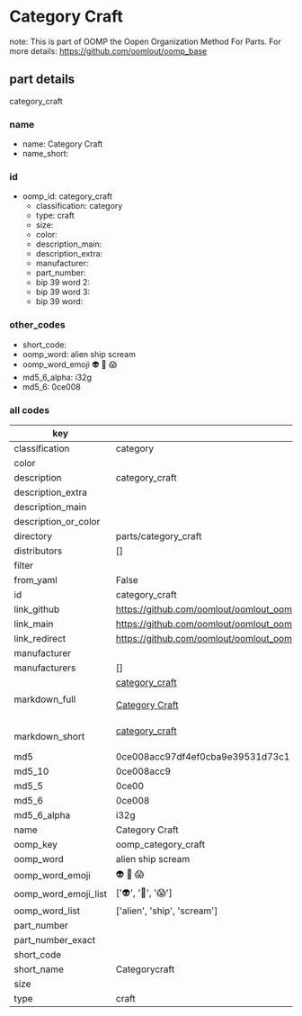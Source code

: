 # Category Craft  

note: This is part of OOMP the Oopen Organization Method For Parts. For more details: https://github.com/oomlout/oomp_base

##  part details
  



category_craft



### name
* name: Category Craft
* name_short: 
### id
* oomp_id: category_craft
  * classification: category
  * type: craft
  * size: 
  * color: 
  * description_main: 
  * description_extra: 
  * manufacturer: 
  * part_number: 
  * bip 39 word 2: 
  * bip 39 word 3: 
  * bip 39 word: 

### other_codes
* short_code: 
* oomp_word: alien ship scream
* oomp_word_emoji :alien: :ship: :scream:
* md5_6_alpha: i32g
* md5_6: 0ce008









### all codes 
| key | value |  
| --- | --- |  
| classification | category |  
| color |  |  
| description | category_craft |  
| description_extra |  |  
| description_main |  |  
| description_or_color |   |  
| directory | parts/category_craft |  
| distributors | [] |  
| filter |  |  
| from_yaml | False |  
| id | category_craft |  
| link_github | https://github.com/oomlout/oomlout_oomp_version_1_messy/tree/main/parts/category_craft |  
| link_main | https://github.com/oomlout/oomlout_oomp_version_1_messy/tree/main/parts/category_craft |  
| link_redirect | https://github.com/oomlout/oomlout_oomp_version_1_messy/tree/main/parts/category_craft |  
| manufacturer |  |  
| manufacturers | [] |  
| markdown_full | [category_craft](none)<br>[](none)<br>[Category Craft](none)<br><br> |  
| markdown_short | [category_craft](none)<br><br> |  
| md5 | 0ce008acc97df4ef0cba9e39531d73c1 |  
| md5_10 | 0ce008acc9 |  
| md5_5 | 0ce00 |  
| md5_6 | 0ce008 |  
| md5_6_alpha | i32g |  
| name | Category Craft |  
| oomp_key | oomp_category_craft |  
| oomp_word | alien ship scream |  
| oomp_word_emoji | :alien: :ship: :scream: |  
| oomp_word_emoji_list | [':alien:', ':ship:', ':scream:'] |  
| oomp_word_list | ['alien', 'ship', 'scream'] |  
| part_number |  |  
| part_number_exact |  |  
| short_code |  |  
| short_name | Categorycraft |  
| size |  |  
| type | craft |  
